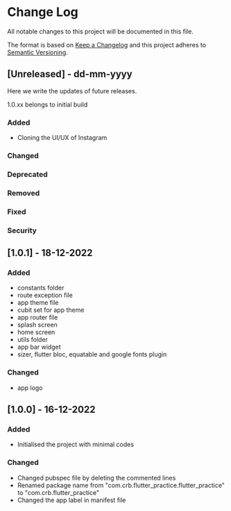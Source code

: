 # Change Log
All notable changes to this project will be documented in this file.

The format is based on [Keep a Changelog](http://keepachangelog.com/)
and this project adheres to [Semantic Versioning](http://semver.org/).

## [Unreleased] - dd-mm-yyyy
Here we write the updates of future releases.

1.0.xx belongs to initial build

### Added
- Cloning the UI/UX of Instagram

### Changed

### Deprecated

### Removed

### Fixed

### Security


## [1.0.1] - 18-12-2022

### Added
- constants folder
- route exception file
- app theme file
- cubit set for app theme
- app router file
- splash screen
- home screen
- utils folder
- app bar widget
- sizer, flutter bloc, equatable and google fonts plugin

### Changed
- app logo


## [1.0.0] - 16-12-2022

### Added
- Initialised the project with minimal codes

### Changed
- Changed pubspec file by deleting the commented lines
- Renamed package name from "com.crb.flutter_practice.flutter_practice" to "com.crb.flutter_practice"
- Changed the app label in manifest file